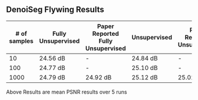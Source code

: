 ## DenoiSeg Flywing Results

| # of samples | Fully Unsupervised | Paper Reported Fully Unsupervised | Unsupervised| Paper Reported  Unsupervised |
|  ---         | ---       | ---        | ---  | --- |
| 10           | 24.56 dB    | -          | 24.84 dB| - | 
| 100          | 24.77 dB    | -          | 25.10 dB|-| 
| 1000         | 24.79 dB   | 24.92 dB     | 25.12 dB | 25.02 dB|

Above Results are mean PSNR results over 5 runs

